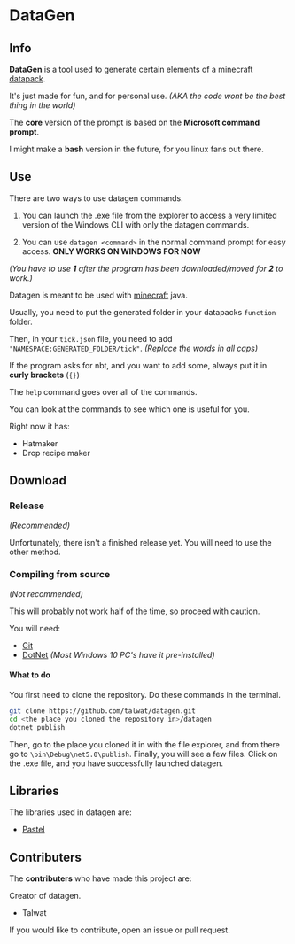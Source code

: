 DataGen
===

## Info
**DataGen** is a tool used to generate certain elements of a minecraft [datapack]("https://minecraft.fandom.com/wiki/Data_pack").

It's just made for fun, and for personal use. *(AKA the code wont be the best thing in the world)*

The **core** version of the prompt is based on the **Microsoft command prompt**.

I might make a **bash** version in the future, for you linux fans out there.


## Use
There are two ways to use datagen commands.

1. You can launch the .exe file from the explorer to access a very limited version of the Windows CLI with only the datagen commands.

2. You can use `datagen <command>` in the normal command prompt for easy access. **ONLY WORKS ON WINDOWS FOR NOW**

*(You have to use **1** after the program has been downloaded/moved for **2** to work.)*

Datagen is meant to be used with [minecraft](https://minecraft.net) java.

Usually, you need to put the generated folder in your datapacks `function` folder.

Then, in your `tick.json` file, you need to add `"NAMESPACE:GENERATED_FOLDER/tick"`. *(Replace the words in all caps)*

If the program asks for nbt, and you want to add some, always put it in **curly brackets** (`{}`)

The `help` command goes over all of the commands.

You can look at the commands to see which one is useful for you.

Right now it has:
* Hatmaker
* Drop recipe maker

## Download
### Release
*(Recommended)*

Unfortunately, there isn't a finished release yet. You will need to use the other method.

### Compiling from source
*(Not recommended)*

This will probably not work half of the time, so proceed with caution.

You will need:
* [Git](https://git-scm.com/)
* [DotNet](https://dotnet.microsoft.com/) *(Most Windows 10 PC's have it pre-installed)*

#### What to do
You first need to clone the repository. Do these commands in the terminal.
```sh
git clone https://github.com/talwat/datagen.git
cd <the place you cloned the repository in>/datagen
dotnet publish
```

Then, go to the place you cloned it in with the file explorer, and from there go to `\bin\Debug\net5.0\publish`.
Finally, you will see a few files. Click on the .exe file, and you have successfully launched datagen.

## Libraries
The libraries used in datagen are:
* [Pastel](https://github.com/silkfire/Pastel)

## Contributers
The **contributers** who have made this project are:

Creator of datagen.
* Talwat

If you would like to contribute, open an issue or pull request.